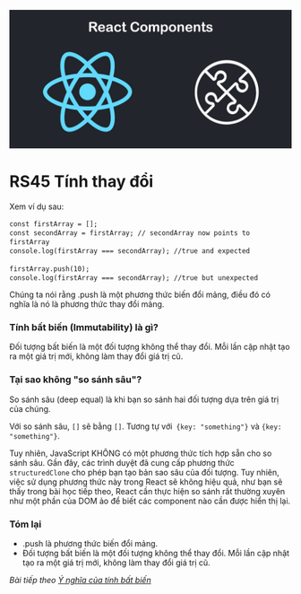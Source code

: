 
![Create-HTML-1](images/components.jpg) 

# RS45 Tính thay đổi

Xem ví dụ sau:

```
const firstArray = [];
const secondArray = firstArray; // secondArray now points to firstArray
console.log(firstArray === secondArray); //true and expected

firstArray.push(10);
console.log(firstArray === secondArray); //true but unexpected
```

Chúng ta nói rằng .push là một phương thức biến đổi mảng, điều đó có nghĩa là nó là phương thức thay đổi mảng.

### Tính bất biến (Immutability) là gì?

Đối tượng bất biến là một đối tượng không thể thay đổi. Mỗi lần cập nhật tạo ra một giá trị mới, không làm thay đổi giá trị cũ.

### Tại sao không "so sánh sâu"?

So sánh sâu (deep equal) là khi bạn so sánh hai đối tượng dựa trên giá trị của chúng.

Với so sánh sâu, `[]` sẽ bằng `[]`. Tương tự với` {key: "something"}` và `{key: "something"}`.

Tuy nhiên, JavaScript KHÔNG có một phương thức tích hợp sẵn cho so sánh sâu. Gần đây, các trình duyệt đã cung cấp phương thức `structuredClone` cho phép bạn tạo bản sao sâu của đối tượng. Tuy nhiên, việc sử dụng phương thức này trong React sẽ không hiệu quả, như bạn sẽ thấy trong bài học tiếp theo, React cần thực hiện so sánh rất thường xuyên như một phần của DOM ảo để biết các component nào cần được hiển thị lại.

### Tóm lại

- .push là phương thức biến đổi mảng.
- Đối tượng bất biến là một đối tượng không thể thay đổi. Mỗi lần cập nhật tạo ra một giá trị mới, không làm thay đổi giá trị cũ.

*Bài tiếp theo [Ý nghĩa của tính bất biến](/lesson/session/session_046_variability_more.md)*